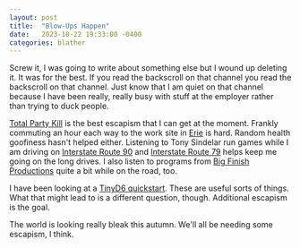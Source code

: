 ```yaml
---
layout: post
title:  "Blow-Ups Happen"
date:   2023-10-22 19:33:00 -0400
categories: blather
---
```

Screw it, I was going to write about something else but I wound up deleting it.  It was for the best.  If you read the backscroll on that channel you read the backscroll on that channel.  Just know that I am quiet on that channel because I have been really, really busy with stuff at the employer rather than trying to duck people.

[Total Party Kill](https://www.theincomparable.com/tpk/) is the best escapism that I can get at the moment.  Frankly commuting an hour each way to the work site in [Erie](https://simple.wikipedia.org/w/index.php?title=Erie,_Pennsylvania&oldid=9061305) is hard.  Random health goofiness hasn't helped either.  Listening to Tony Sindelar run games while I am driving on [Interstate Route 90](https://simple.wikipedia.org/w/index.php?title=Interstate_90&oldid=8969887) and [Interstate Route 79](https://simple.wikipedia.org/w/index.php?title=Interstate_79&oldid=5516605) helps keep me going on the long drives.  I also listen to programs from [Big Finish Productions](https://en.wikipedia.org/w/index.php?title=Big_Finish_Productions&oldid=1179492428) quite a bit while on the road, too.

I have been looking at a [TinyD6 quickstart](https://www.drivethrurpg.com/product/232269/Mad-Magicks-of-the-Turned-God-A-Tiny-Dungeon-2e-Quickstart).  These are useful sorts of things.  What that might lead to is a different question, though.  Additional escapism is the goal.

The world is looking really bleak this autumn.  We'll all be needing some escapism, I think.
